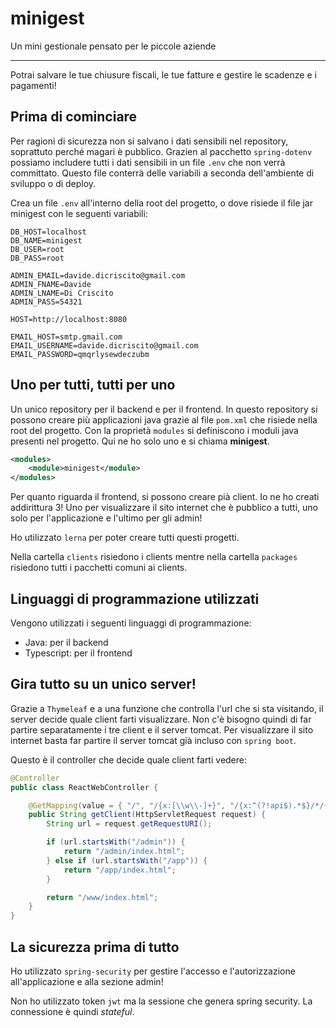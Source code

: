 # minigest

Un mini gestionale pensato per le piccole aziende

---

Potrai salvare le tue chiusure fiscali, le tue fatture e gestire le scadenze e i pagamenti!

## Prima di cominciare

Per ragioni di sicurezza non si salvano i dati sensibili nel repository, soprattuto perché magari è pubblico.
Grazien al pacchetto `spring-dotenv` possiamo includere tutti i dati sensibili in un file `.env` che non verrà committato.
Questo file conterrà delle variabili a seconda dell'ambiente di sviluppo o di deploy.

Crea un file `.env` all'interno della root del progetto, o dove risiede il file jar minigest con le seguenti variabili:

```
DB_HOST=localhost
DB_NAME=minigest
DB_USER=root
DB_PASS=root

ADMIN_EMAIL=davide.dicriscito@gmail.com
ADMIN_FNAME=Davide
ADMIN_LNAME=Di Criscito
ADMIN_PASS=54321

HOST=http://localhost:8080

EMAIL_HOST=smtp.gmail.com
EMAIL_USERNAME=davide.dicriscito@gmail.com
EMAIL_PASSWORD=qmqrlysewdeczubm
```

## Uno per tutti, tutti per uno

Un unico repository per il backend e per il frontend. In questo repository si possono creare più applicazioni java grazie al file `pom.xml` che risiede nella root del progetto.
Con la proprietà `modules` si definiscono i moduli java presenti nel progetto. Qui ne ho solo uno e si chiama **minigest**.

```xml
<modules>
	<module>minigest</module>
</modules>
```

Per quanto riguarda il frontend, si possono creare pià client. Io ne ho creati addirittura 3! Uno per visualizzare il sito internet che è pubblico a tutti, uno solo per l'applicazione e l'ultimo per gli admin!

Ho utilizzato `lerna` per poter creare tutti questi progetti.

Nella cartella `clients` risiedono i clients mentre nella cartella `packages` risiedono tutti i pacchetti comuni ai clients.

## Linguaggi di programmazione utilizzati

Vengono utilizzati i seguenti linguaggi di programmazione:

- Java: per il backend
- Typescript: per il frontend

## Gira tutto su un unico server!

Grazie a `Thymeleaf` e a una funzione che controlla l'url che si sta visitando, il server decide quale client farti visualizzare. Non c'è bisogno quindi di far partire separatamente i tre client e il server tomcat. Per visualizzare il sito internet basta far partire il server tomcat già incluso con `spring boot`.

Questo è il controller che decide quale client farti vedere:

```java
@Controller
public class ReactWebController {

	@GetMapping(value = { "/", "/{x:[\\w\\-]+}", "/{x:^(?!api$).*$}/*/{y:[\\w\\-]+}", "/error" })
	public String getClient(HttpServletRequest request) {
		String url = request.getRequestURI();

		if (url.startsWith("/admin")) {
			return "/admin/index.html";
		} else if (url.startsWith("/app")) {
			return "/app/index.html";
		}

		return "/www/index.html";
	}
}
```

## La sicurezza prima di tutto

Ho utilizzato `spring-security` per gestire l'accesso e l'autorizzazione all'applicazione e alla sezione admin!

Non ho utilizzato token `jwt` ma la sessione che genera spring security. La connessione è quindi _stateful_.
